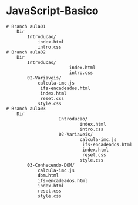 # JavaScript-Basico
	# Branch aula01
		Dir 
			Introducao/
				index.html
				intro.css
	# Branch aula02
		Dir 
			Introducao/
                        	index.html
                        	intro.css
			02-Variaveis/
				calcula-imc.js
				 ifs-encadeados.html
				 index.html
				 reset.css
				style.css
	# Branch aula03
		Dir
                        Introducao/
                                index.html
                                intro.css
                        02-Variaveis/
                                calcula-imc.js
                                 ifs-encadeados.html
                                 index.html
                                 reset.css
                                style.css
			03-Conhecendo-DOM/
				calcula-imc.js
				dom.html
				ifs-encadeados.html
				index.html
				reset.css
				style.css

		
		
